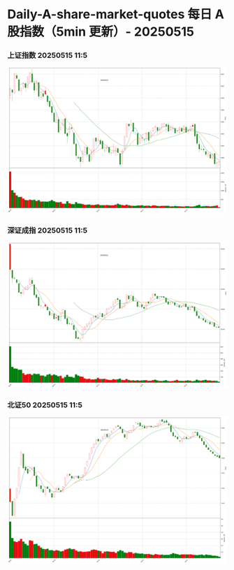 
# Daily-A-share-market-quotes 每日 A 股指数（5min 更新）- 20250515

### 上证指数 20250515 11:5
![](./fig/2025/5/20250515-sh000001.png)

### 深证成指 20250515 11:5
![](./fig/2025/5/20250515-sz399001.png)

### 北证50 20250515 11:5
![](./fig/2025/5/20250515-bj899050.png)
